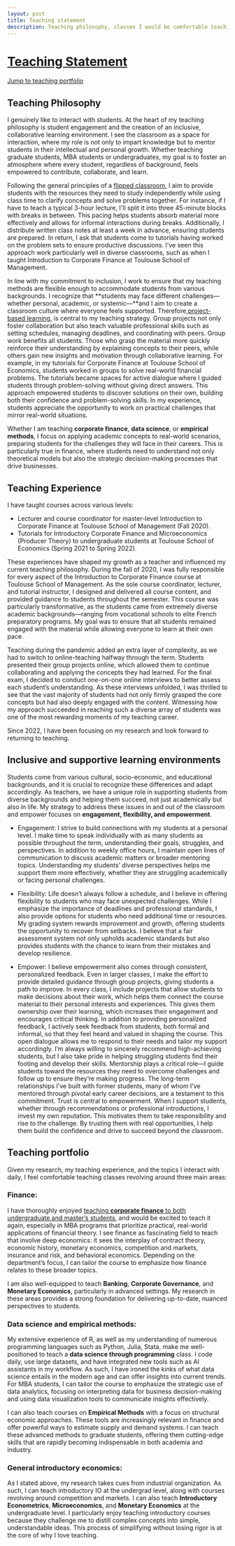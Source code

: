 ```yaml
---
layout: post
title: Teaching statement
description: Teaching philosophy, classes I would be comfortable teaching
---
```


#  <ins>Teaching Statement</ins>

[Jump to teaching portfolio](#teaching-portfolio)


Teaching Philosophy 
------------ 


I genuinely like to interact with students. At the heart of my teaching philosophy is student engagement and the creation of an inclusive, collaborative learning environment. I see the classroom as a space for interaction, where my role is not only to impart knowledge but to mentor students in their intellectual and personal growth. Whether teaching graduate students, MBA students or undergraduates, my goal is to foster an atmosphere where every student, regardless of background, feels empowered to contribute, collaborate, and learn.

Following the general principles of a [flipped classroom](https://en.wikipedia.org/wiki/Flipped_classroom), I aim to provide students with the resources they need to study independently while using class time to clarify concepts and solve problems together. For instance, if I have to teach a typical 3-hour lecture, I'll split it into three 45-minute blocks with breaks in between. This pacing helps students absorb material more effectively and allows for informal interactions during breaks. Additionally, I distribute written class notes at least a week in advance, ensuring students are prepared. In return, I ask that students come to tutorials having worked on the problem sets to ensure productive discussions. I’ve seen this approach work particularly well in diverse classrooms, such as when I taught Introduction to Corporate Finance at Toulouse School of Management.

In line with my commitment to inclusion, I work to ensure that my teaching methods are flexible enough to accommodate students from various backgrounds. I recognize that **students may face different challenges—whether personal, academic, or systemic—**and I aim to create a classroom culture where everyone feels supported. Therefore,[project-based learning](https://www.bu.edu/ctl/ctl_resource/project-based-learning-teaching-guide/#:~:text=in%20your%20classes.-,Introduction,problems%2C%20commonly%20in%20small%20teams), is central to my teaching strategy. Group projects not only foster collaboration but also teach valuable professional skills such as setting schedules, managing deadlines, and coordinating with peers. Group work benefits all students. Those who grasp the material more quickly reinforce their understanding by explaining concepts to their peers, while others gain new insights and motivation through collaborative learning. For example, in my tutorials for Corporate Finance at Toulouse School of Economics, students worked in groups to solve real-world financial problems. The tutorials became spaces for active dialogue where I guided students through problem-solving without giving direct answers. This approach empowered students to discover solutions on their own, building both their confidence and problem-solving skills. In my experience, students appreciate the opportunity to work on practical challenges that mirror real-world situations.

Whether I am teaching **corporate finance**, **data science**, or **empirical methods**, I focus on applying academic concepts to real-world scenarios, preparing students for the challenges they will face in their careers. This is particularly true in finance, where students need to understand not only theoretical models but also the strategic decision-making processes that drive businesses.

Teaching Experience 
------------ 

I have taught courses across various levels:

- Lecturer and course coordinator for master-level Introduction to Corporate Finance at Toulouse School of Management (Fall 2020).
- Tutorials for Introductory Corporate Finance and Microeconomics (Producer Theory) to undergraduate students at Toulouse School of Economics (Spring 2021 to Spring 2022).

These experiences have shaped my growth as a teacher and influenced my current teaching philosophy. During the fall of 2020, I was fully responsible for every aspect of the Introduction to Corporate Finance course at Toulouse School of Management. As the sole course coordinator, lecturer, and tutorial instructor, I designed and delivered all course content, and provided guidance to students throughout the semester. This course was particularly transformative, as the students came from extremely diverse academic backgrounds—ranging from vocational schools to elite French preparatory programs. My goal was to ensure that all students remained engaged with the material while allowing everyone to learn at their own pace.

Teaching during the pandemic added an extra layer of complexity, as we had to switch to online-teaching halfway through the term. Students presented their group projects online, which allowed them to continue collaborating and applying the concepts they had learned. For the final exam, I decided to conduct one-on-one online interviews to better assess each student’s understanding. As these interviews unfolded, I was thrilled to see that the vast majority of students had not only firmly grasped the core concepts but had also deeply engaged with the content. Witnessing how my approach succeeded in reaching such a diverse array of students was one of the most rewarding moments of my teaching career.

Since 2022, I have been focusing on my research and look forward to returning to teaching.




Inclusive and supportive learning environments
------------

Students come from various cultural, socio-economic, and educational backgrounds, and it is crucial to recognize these differences and adapt accordingly. As teachers, we have a unique role in supporting students from diverse backgrounds and helping them succeed, not just academically but also in life.  My strategy to address these issues in and out of the classroom and empower focuses on **engagement, flexibility, and empowerment**.

- Engagement: I strive to build connections with my students at a personal level. I make time to speak individually with as many students as possible throughout the term, understanding their goals, struggles, and perspectives. In addition to weekly office hours, I maintain open lines of communication to discuss academic matters or broader mentoring topics. Understanding my students’ diverse perspectives helps me support them more effectively, whether they are struggling academically or facing personal challenges. 

- Flexibility: Life doesn’t always follow a schedule, and I believe in offering flexibility to students who may face unexpected challenges. While I emphasize the importance of deadlines and professional standards, I also provide options for students who need additional time or resources. My grading system rewards improvement and growth, offering students the opportunity to recover from setbacks. I believe that a fair assessment system not only upholds academic standards but also provides students with the chance to learn from their mistakes and develop resilience. 

- Empower: I believe empowerment also comes through consistent, personalized feedback. Even in larger classes, I make the effort to provide detailed guidance through group projects, giving students a path to improve.  In every class, I include projects that allow students to make decisions about their work, which helps them connect the course material to their personal interests and experiences. This gives them ownership over their learning, which increases their engagement and encourages critical thinking.  In addition to providing personalized feedback, I actively seek feedback from students, both formal and informal, so that they feel heard and valued in shaping the course. This open dialogue allows me to respond to their needs and tailor my support accordingly. I’m always willing to sincerely recommend high-achieving students, but I also take pride in helping struggling students find their footing and develop their skills. Mentorship plays a critical role—I guide students toward the resources they need to overcome challenges and follow up to ensure they’re making progress. The long-term relationships I’ve built with former students, many of whom I’ve mentored through pivotal early career decisions, are a testament to this commitment. Trust is central to empowerment. When I support students, whether through recommendations or professional introductions, I invest my own reputation. This motivates them to take responsibility and rise to the challenge. By trusting them with real opportunities, I help them build the confidence and drive to succeed beyond the classroom.


Teaching portfolio
------------ 

Given my research, my teaching experience, and the topics I interact with daily, I feel comfortable teaching classes revolving around three main areas:

### Finance:

I have thoroughly enjoyed [teaching **corporate finance** to both undergraduate and master’s students]({{site.baseurl}}/teaching/COURSELINK), and would be excited to teach it again, especially in MBA programs that prioritize practical, real-world applications of financial theory. I see finance as fascinating field to teach that involve deep economics: it sees the interplay of contract theory, economic history, monetary economics, competition and markets, insurance and risk, and behavioral economics. Depending on the department’s focus, I can tailor the course to emphasize how finance relates to these broader topics. 

I am also well-equipped to teach **Banking**, **Corporate Governance**, and **Monetary Economics**, particularly in advanced settings. My research in these areas provides a strong foundation for delivering up-to-date, nuanced perspectives to students.

### Data science and empirical methods: 

My extensive experience of R, as well as my understanding of numerous programming languages such as Python, Julia, Stata, make me well-positioned to teach a  **data science through programming** class. I code daily, use large datasets, and have integrated new tools such as AI assistants in my workflow. As such, I have ironed the kinks of what data science entails in the modern age and can offer insights into current trends.  For MBA students,  I can tailor the course to emphasize the strategic use of data analytics, focusing on interpreting data for business decision-making and using data visualization tools to communicate insights effectively.

I can also teach courses on **Empirical Methods** with a focus on structural economic approaches. These tools are increasingly relevant in finance and offer powerful ways to estimate supply and demand systems. I can teach these advanced methods to graduate students, offering them cutting-edge skills that are rapidly becoming indispensable in both academia and industry.


### General introductory economics: 

As I stated above, my research takes cues from industrial organization. As such, I can teach introductory IO at the undergrad level, along with courses revolving around competition and markets.  I can also teach **Introductory Econometrics**, **Microeconomics**, and **Monetary Economics** at the undergraduate level. I particularly enjoy teaching introductory courses because they challenge me to distill complex concepts into simple, understandable ideas. This process of simplifying without losing rigor is at the core of why I love teaching.



